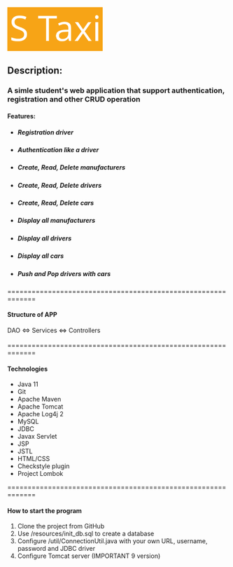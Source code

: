 <img height=100 src="https://github.com/SichniyAndriy/s-taxi/blob/main/src/main/resources/picture.jpg" >

<h2>Description:</h2>
<h3>A simle student's web application that support authentication, registration and other CRUD operation</h3>

<h4>Features:</h4>
<ul>
  <li> <h5>Registration driver</h5> </li>
  <li> <h5>Authentication like a driver</h5> </li>
  <li> <h5>Create, Read, Delete manufacturers</h5> </li>
  <li> <h5>Create, Read, Delete drivers</h5> </li>
  <li> <h5>Create, Read, Delete cars</h5> </li>
  <li> <h5>Display all manufacturers</h5> </li>
  <li> <h5>Display all drivers</h5> </li>
  <li> <h5>Display all cars</h5> </li>
  <li> <h5>Push and Pop drivers with cars</h5> </li>
</ul>

=============================================================
<h4>Structure of APP</h4>
  DAO <=> Services <=> Controllers <br><br>
=============================================================

<h4>Technologies</h4>
<ul>
  <li>Java 11</li>
  <li>Git</li>
  <li>Apache Maven</li>
  <li>Apache Tomcat</li>
  <li>Apache Log4j 2</li>
  <li>MySQL</li>
  <li>JDBC</li>
  <li>Javax Servlet</li>
  <li>JSP</li>
  <li>JSTL</li>
  <li>HTML/CSS</li>
  <li>Checkstyle plugin</li>
  <li>Project Lombok</li>
</ul>

=============================================================

<h4>How to start the program</h4>
<ol>
  <li> Clone the project from GitHub
  <li> Use /resources/init_db.sql to create a database
  <li> Configure /util/ConnectionUtil.java with your own URL, username, password and JDBC driver
  <li> Configure Tomcat server (IMPORTANT 9 version)
</ol>
